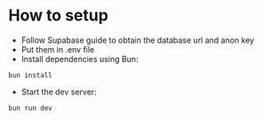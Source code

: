 # How to setup

- Follow Supabase guide to obtain the database url and anon key
- Put them in .env file
- Install dependencies using Bun:

```pwsh
bun install
```

- Start the dev server:

```pwsh
bun run dev
```
